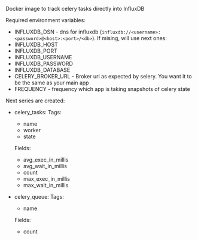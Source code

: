 Docker image to track celery tasks directly into InfluxDB

Required environment variables:
* INFLUXDB_DSN - dns for influxdb (`influxdb://<username>:<password>@<host>:<port>/<db>`). If
  mising, will use next ones:
* INFLUXDB_HOST
* INFLUXDB_PORT
* INFLUXDB_USERNAME
* INFLUXDB_PASSWORD
* INFLUXDB_DATABASE
* CELERY_BROKER_URL - Broker url as expected by selery. You want it to be the same as your main app
* FREQUENCY - frequency which app is taking snapshots of celery state

Next series are created:
* celery_tasks:
  Tags:
  * name
  * worker
  * state

  Fields:
  * avg_exec_in_millis
  * avg_wait_in_millis
  * count
  * max_exec_in_millis
  * max_wait_in_millis
* celery_queue:
  Tags:
  * name

  Fields:
  * count
